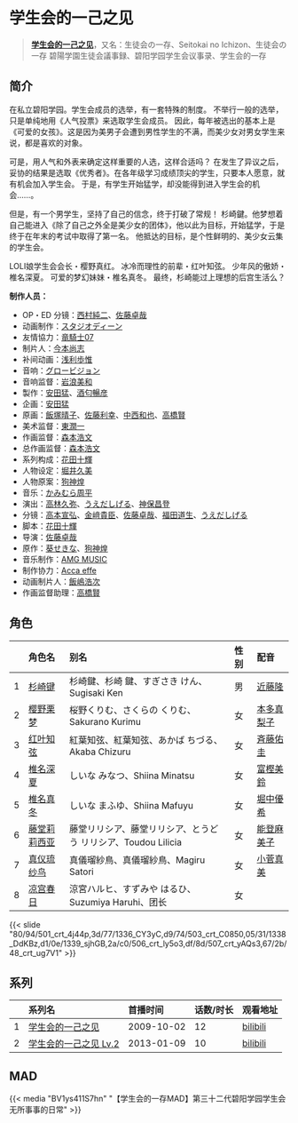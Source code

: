 # 学生会的一己之见


> <u>**[学生会的一己之见](https://bgm.tv/subject/2567)**</u>，又名：生徒会の一存、Seitokai no Ichizon、生徒会の一存 碧陽学園生徒会議事録、碧阳学园学生会议事录、学生会的一存

## 简介

在私立碧阳学园。学生会成员的选举，有一套特殊的制度。
不举行一般的选举，只是单纯地用《人气投票》来选取学生会成员。
因此，每年被选出的基本上是《可爱的女孩》。这是因为美男子会遭到男性学生的不满，而美少女对男女学生来说，都是喜欢的对象。

可是，用人气和外表来确定这样重要的人选，这样合适吗？
在发生了异议之后，妥协的结果是选取《优秀者》。在各年级学习成绩顶尖的学生，只要本人愿意，就有机会加入学生会。
于是，有学生开始猛学，却没能得到进入学生会的机会……。

但是，有一个男学生，坚持了自己的信念，终于打破了常规！
杉崎鍵。他梦想着自己能进入《除了自己之外全是美少女的团体》，他以此为目标，开始猛学，于是终于在年末的考试中取得了第一名。
他抵达的目标，是个性鲜明的、美少女云集的学生会。

LOLI娘学生会会长・樱野真红。
冰冷而理性的前辈・红叶知弦。
少年风的傲娇・椎名深夏。
可爱的梦幻妹妹・椎名真冬。
最终，杉崎能过上理想的后宫生活么？

**制作人员：**
- OP・ED 分镜：[西村純二](https://bgm.tv/person/853)、[佐藤卓哉](https://bgm.tv/person/200)
- 动画制作：[スタジオディーン](https://bgm.tv/person/181)
- 友情協力：[竜騎士07](https://bgm.tv/person/2962)
- 制片人：[今本尚志](https://bgm.tv/person/14904)
- 补间动画：[浅利歩惟](https://bgm.tv/person/32583)
- 音响：[グロービジョン](https://bgm.tv/person/25182)
- 音响监督：[岩浪美和](https://bgm.tv/person/231)
- 製作：[安田猛](https://bgm.tv/person/710)、[酒匂暢彦](https://bgm.tv/person/3597)
- 企画：[安田猛](https://bgm.tv/person/710)
- 原画：[飯塚晴子](https://bgm.tv/person/3313)、[佐藤利幸](https://bgm.tv/person/3205)、[中西和也](https://bgm.tv/person/32387)、[高橋賢](https://bgm.tv/person/12196)
- 美术监督：[東潤一](https://bgm.tv/person/5995)
- 作画监督：[森本浩文](https://bgm.tv/person/20171)
- 总作画监督：[森本浩文](https://bgm.tv/person/20171)
- 系列构成：[花田十輝](https://bgm.tv/person/262)
- 人物设定：[堀井久美](https://bgm.tv/person/2834)
- 人物原案：[狗神煌](https://bgm.tv/person/5854)
- 音乐：[かみむら周平](https://bgm.tv/person/26776)
- 演出：[高林久弥](https://bgm.tv/person/2644)、[うえだしげる](https://bgm.tv/person/502)、[神保昌登](https://bgm.tv/person/11738)
- 分镜：[高本宣弘](https://bgm.tv/person/451)、[金﨑貴臣](https://bgm.tv/person/3101)、[佐藤卓哉](https://bgm.tv/person/200)、[福田道生](https://bgm.tv/person/2610)、[うえだしげる](https://bgm.tv/person/502)
- 脚本：[花田十輝](https://bgm.tv/person/262)
- 导演：[佐藤卓哉](https://bgm.tv/person/200)
- 原作：[葵せきな](https://bgm.tv/person/7471)、[狗神煌](https://bgm.tv/person/5854)
- 音乐制作：[AMG MUSIC](https://bgm.tv/person/13508)
- 制作协力：[Acca effe](https://bgm.tv/person/37190)
- 动画制片人：[飯嶋浩次](https://bgm.tv/person/3648)
- 作画监督助理：[高橋賢](https://bgm.tv/person/12196)

## 角色

|     |   角色名   |   别名  | 性别 |  配音  |
|:--- |:------  |:----      |:---  |:--   |
| 1 | [杉崎键](https://bgm.tv/character/501) | 杉崎鍵、杉崎 鍵、すぎさき けん、Sugisaki Ken | 男 | [近藤隆](https://bgm.tv/person/4265) |
| 2 | [樱野栗梦](https://bgm.tv/character/502) | 桜野くりむ、さくらの くりむ、Sakurano Kurimu | 女 | [本多真梨子](https://bgm.tv/person/5203) |
| 3 | [红叶知弦](https://bgm.tv/character/503) | 紅葉知弦、紅葉知弦、あかば ちづる、Akaba Chizuru | 女 | [斉藤佑圭](https://bgm.tv/person/5158) |
| 4 | [椎名深夏](https://bgm.tv/character/504) | しいな みなつ、Shiina Minatsu | 女 | [富樫美鈴](https://bgm.tv/person/5182) |
| 5 | [椎名真冬](https://bgm.tv/character/505) | しいな まふゆ、Shiina Mafuyu | 女 | [堀中優希](https://bgm.tv/person/5157) |
| 6 | [藤堂莉莉西亚](https://bgm.tv/character/506) | 藤堂リリシア、藤堂リリシア、とうどう リリシア、Toudou Lilicia | 女 | [能登麻美子](https://bgm.tv/person/3827) |
| 7 | [真仪琉纱鸟](https://bgm.tv/character/507) | 真儀瑠紗鳥、真儀瑠紗鳥、Magiru Satori | 女 | [小菅真美](https://bgm.tv/person/5156) |
| 8 | [凉宫春日](https://bgm.tv/character/48) | 涼宮ハルヒ、すずみや はるひ、Suzumiya Haruhi、团长 | 女 |  |

{{< slide "80/94/501_crt_4j44p,3d/77/1336_CY3yC,d9/74/503_crt_C0850,05/31/1338_DdKBz,d1/0e/1339_sjhGB,2a/c0/506_crt_ly5o3,df/8d/507_crt_yAQs3,67/2b/48_crt_ug7V1" >}}

## 系列

|     |   系列名   |   首播时间  | 话数/时长  | 观看地址 |
|:---  |:------    |:----      |:---       |:---  |
| 1 |[学生会的一己之见](https://bgm.tv/subject/2567)| 2009-10-02 | 12 | [bilibili](https://www.bilibili.com/bangumi/play/ss631)  |
| 2 |[学生会的一己之见 Lv.2](https://bgm.tv/subject/48289)| 2013-01-09 | 10 | [bilibili](https://www.bilibili.com/bangumi/play/ss632)  |


## MAD

{{< media  "BV1ys411S7hn"
"【学生会的一存MAD】第三十二代碧阳学园学生会无所事事的日常"  >}}
